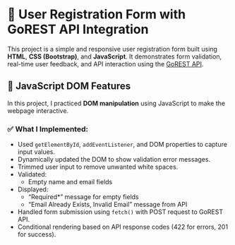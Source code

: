 # 🧾 User Registration Form with GoREST API Integration

This project is a simple and responsive user registration form built using **HTML**, **CSS (Bootstrap)**, and **JavaScript**. It demonstrates form validation, real-time user feedback, and API interaction using the [GoREST API](https://gorest.co.in/).

## 🔧 JavaScript DOM Features

In this project, I practiced **DOM manipulation** using JavaScript to make the webpage interactive.

### ✅ What I Implemented:

- Used `getElementById`, `addEventListener`, and DOM properties to capture input values.
- Dynamically updated the DOM to show validation error messages.
- Trimmed user input to remove unwanted white spaces.
- Validated:
  - Empty name and email fields
- Displayed:
  - “Required*” message for empty fields
  - “Email Already Exists, Invalid Email” message from API
- Handled form submission using `fetch()` with POST request to GoREST API.
- Conditional rendering based on API response codes (422 for errors, 201 for success).



